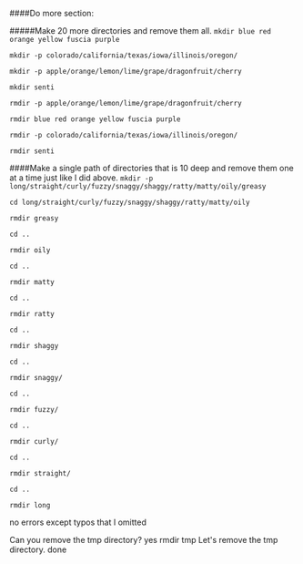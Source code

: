 ####Do more section: 

#####Make 20 more directories and remove them all.
`mkdir blue red orange yellow fuscia purple`

`mkdir -p colorado/california/texas/iowa/illinois/oregon/`

`mkdir -p apple/orange/lemon/lime/grape/dragonfruit/cherry`

`mkdir senti`

`rmdir -p apple/orange/lemon/lime/grape/dragonfruit/cherry`

`rmdir blue red orange yellow fuscia purple`

`rmdir -p colorado/california/texas/iowa/illinois/oregon/`

`rmdir senti`

####Make a single path of directories that is 10 deep and remove them one at a time just like I did above.
`mkdir -p long/straight/curly/fuzzy/snaggy/shaggy/ratty/matty/oily/greasy`

`cd long/straight/curly/fuzzy/snaggy/shaggy/ratty/matty/oily`

`rmdir greasy`

`cd ..`

`rmdir oily`

`cd ..`

`rmdir matty`

`cd ..`

`rmdir ratty`

`cd ..`

`rmdir shaggy`

`cd ..`

`rmdir snaggy/`

`cd ..`

`rmdir fuzzy/`

`cd ..`

`rmdir curly/`

`cd ..`

`rmdir straight/`

`cd ..`

`rmdir long`

no errors except typos that I omitted 

Can you remove the tmp directory? yes rmdir tmp
Let's remove the tmp directory. done

